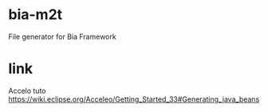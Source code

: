 # bia-m2t
File generator for Bia Framework

# link
Accelo tuto
https://wiki.eclipse.org/Acceleo/Getting_Started_33#Generating_java_beans
